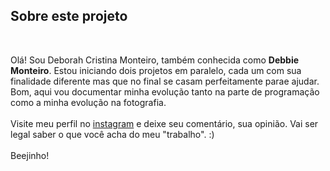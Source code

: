 ## Sobre este projeto
<br>

Olá! Sou Deborah Cristina Monteiro, também conhecida como **Debbie Monteiro**.
Estou iniciando dois projetos em paralelo, cada um com sua finalidade diferente mas que no final se casam perfeitamente parae ajudar.<br>
Bom, aqui vou documentar minha evolução tanto na parte de programação como a minha evolução na fotografia.<br><br>
Visite meu perfil no <a href="https://www.instagram.com/debbiemonteirophoto/">instagram</a> e deixe seu comentário, sua opinião. Vai ser legal saber o que você acha do meu "trabalho". :)
<br><br>
Beejinho!